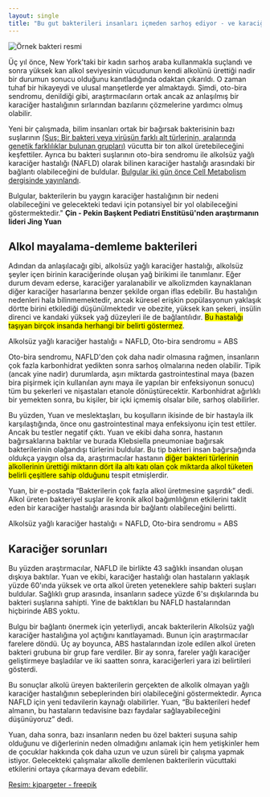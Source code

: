 ```yaml
---
layout: single
title: "Bu gut bakterileri insanları içmeden sarhoş ediyor - ve karaciğer hastalığına neden oluyor"
---
```

![Örnek bakteri resmi](https://image.freepik.com/free-photo/3d-medical-background-with-virus-cells-dna-strand_1048-8470.jpg)


Üç yıl önce, New York'taki bir kadın sarhoş araba kullanmakla suçlandı ve sonra yüksek kan alkol seviyesinin vücudunun kendi alkolünü ürettiği nadir bir durumun sonucu olduğunu kanıtladığında odaktan çıkarıldı. O zaman tuhaf bir hikayeydi ve ulusal manşetlerde yer almaktaydı. Şimdi, oto-bira sendromu, denildiği gibi, araştırmacıların ortak ancak az anlaşılmış bir karaciğer hastalığının sırlarından bazılarını çözmelerine yardımcı olmuş olabilir.

Yeni bir çalışmada, bilim insanları ortak bir bağırsak bakterisinin bazı suşlarının [(Suş: Bir bakteri veya virüsün farklı alt türlerinin, aralarında genetik farklılıklar bulunan grupları)](https://tr.wiktionary.org/wiki/su%C5%9F) vücutta bir ton alkol üretebileceğini keşfettiler. Ayrıca bu bakteri suşlarının oto-bira sendromu ile alkolsüz yağlı karaciğer hastalığı (NAFLD) olarak bilinen karaciğer hastalığı arasındaki bir bağlantı olabileceğini de buldular. [Bulgular iki gün önce Cell Metabolism dergisinde yayınlandı](https://www.cell.com/cell-metabolism/fulltext/S1550-4131(19)30447-4).

<p class="notice">Bulgular, bakterilerin bu yaygın karaciğer hastalığının bir nedeni olabileceğini ve gelecekteki tedavi için potansiyel bir yol olabileceğini göstermektedir." <strong>Çin - Pekin Başkent Pediatri Enstitüsü'nden araştırmanın lideri Jing Yuan</strong></p>

Alkol mayalama-demleme bakterileri
-
Adından da anlaşılacağı gibi, alkolsüz yağlı karaciğer hastalığı, alkolsüz şeyler içen birinin karaciğerinde oluşan yağ birikimi ile tanımlanır. Eğer durum devam ederse, karaciğer yaralanabilir ve alkolizmden kaynaklanan diğer karaciğer hasarlarına benzer şekilde organ iflas edebilir. Bu hastalığın nedenleri hala bilinmemektedir, ancak küresel erişkin popülasyonun yaklaşık dörtte birini etkilediği düşünülmektedir ve obezite, yüksek kan şekeri, insülin direnci ve kandaki yüksek yağ düzeyleri ile de bağlantılıdır. <mark>Bu hastalığı taşıyan birçok insanda herhangi bir belirti göstermez</mark>.

<script async src="//pagead2.googlesyndication.com/pagead/js/adsbygoogle.js"></script>
<ins class="adsbygoogle"
     style="display:block; text-align:center;"
     data-ad-layout="in-article"
     data-ad-format="fluid"
     data-ad-client="ca-pub-7868661326160958"
     data-ad-slot="3072558811"></ins>
<script>
     (adsbygoogle = window.adsbygoogle || []).push({});
</script>

<p class="notice--warning">Alkolsüz yağlı karaciğer hastalığı = NAFLD, Oto-bira sendromu = ABS</p>

Oto-bira sendromu, NAFLD'den çok daha nadir olmasına rağmen, insanların çok fazla karbonhidrat yedikten sonra sarhoş olmalarına neden olabilir. Tipik (ancak yine nadir) durumlarda, aşırı miktarda gastrointestinal maya (bazen bira pişirmek için kullanılan aynı maya ile yapılan bir enfeksiyonun sonucu) tüm bu şekerleri ve nişastaları etanole dönüştürecektir. Karbonhidrat ağırlıklı bir yemekten sonra, bu kişiler, bir içki içmemiş olsalar bile, sarhoş olabilirler.

Bu yüzden, Yuan ve meslektaşları, bu koşulların ikisinde de bir hastayla ilk karşılaştığında, önce onu gastrointestinal maya enfeksiyonu için test ettiler. Ancak bu testler negatif çıktı. Yuan ve ekibi daha sonra, hastanın bağırsaklarına baktılar ve burada Klebsiella pneumoniae bağırsak bakterilerinin olağandışı türlerini buldular. Bu tip bakteri insan bağırsağında oldukça yaygın olsa da, araştırmacılar hastanın <mark>diğer bakteri türlerinin alkollerinin ürettiği miktarın dört ila altı katı olan çok miktarda alkol tüketen belirli çeşitlere sahip olduğunu</mark> tespit etmişlerdir.

Yuan, bir e-postada “Bakterilerin çok fazla alkol üretmesine şaşırdık” dedi. Alkol üreten bakteriyel suşlar ile kronik alkol bağımlılığının etkilerini taklit eden bir karaciğer hastalığı arasında bir bağlantı olabileceğini belirtti.

<script async src="//pagead2.googlesyndication.com/pagead/js/adsbygoogle.js"></script>
<ins class="adsbygoogle"
     style="display:block; text-align:center;"
     data-ad-layout="in-article"
     data-ad-format="fluid"
     data-ad-client="ca-pub-7868661326160958"
     data-ad-slot="3072558811"></ins>
<script>
     (adsbygoogle = window.adsbygoogle || []).push({});
</script>

<p class="notice--warning">Alkolsüz yağlı karaciğer hastalığı = NAFLD, Oto-bira sendromu = ABS</p>

Karaciğer sorunları
-
Bu yüzden araştırmacılar, NAFLD ile birlikte 43 sağlıklı insandan oluşan dışkıya baktılar. Yuan ve ekibi, karaciğer hastalığı olan hastaların yaklaşık yüzde 60'ında yüksek ve orta alkol üreten yeteneklere sahip bakteri suşları buldular. Sağlıklı grup arasında, insanların sadece yüzde 6'sı dışkılarında bu bakteri suşlarına sahipti. Yine de baktıkları bu NAFLD hastalarından hiçbirinde ABS yoktu.

Bulgu bir bağlantı önermek için yeterliydi, ancak bakterilerin Alkolsüz yağlı karaciğer hastalığına yol açtığını kanıtlayamadı. Bunun için araştırmacılar farelere döndü. Üç ay boyunca, ABS hastalarından izole edilen alkol üreten bakteri grubuna bir grup fare verdiler. Bir ay sonra, fareler yağlı karaciğer geliştirmeye başladılar ve iki saatten sonra, karaciğerleri yara izi belirtileri gösterdi.

Bu sonuçlar alkolü üreyen bakterilerin gerçekten de alkolik olmayan yağlı karaciğer hastalığının sebeplerinden biri olabileceğini göstermektedir. Ayrıca NAFLD için yeni tedavilerin kaynağı olabilirler. Yuan, “Bu bakterileri hedef almanın, bu hastaların tedavisine bazı faydalar sağlayabileceğini düşünüyoruz” dedi.

Yuan, daha sonra, bazı insanların neden bu özel bakteri suşuna sahip olduğunu ve diğerlerinin neden olmadığını anlamak için hem yetişkinler hem de çocuklar hakkında çok daha uzun ve uzun süreli bir çalışma yapmak istiyor. Gelecekteki çalışmalar alkolle demlenen bakterilerin vücuttaki etkilerini ortaya çıkarmaya devam edebilir.

<a href="https://www.freepik.com/free-photos-vectors/background">Resim: kjpargeter - freepik</a>
